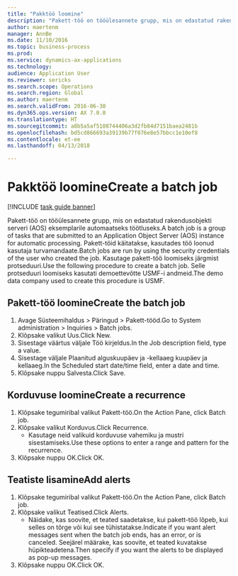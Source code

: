 ```yaml
--- 
title: "Pakktöö loomine"
description: "Pakett-töö on tööülesannete grupp, mis on edastatud rakendusobjekti serveri (AOS) eksemplarile automaatseks töötluseks."
author: maertenm
manager: AnnBe
ms.date: 11/10/2016
ms.topic: business-process
ms.prod: 
ms.service: dynamics-ax-applications
ms.technology: 
audience: Application User
ms.reviewer: sericks
ms.search.scope: Operations
ms.search.region: Global
ms.author: maertenm
ms.search.validFrom: 2016-06-30
ms.dyn365.ops.version: AX 7.0.0
ms.translationtype: HT
ms.sourcegitcommit: a8b5a5af5108744406a3d2fb84d7151baea2481b
ms.openlocfilehash: bd5cd866693a39139b77f076e8e57bbcc1e10ef8
ms.contentlocale: et-ee
ms.lasthandoff: 04/13/2018

---
```

# <a name="create-a-batch-job"></a><span data-ttu-id="cffdd-103">Pakktöö loomine</span><span class="sxs-lookup"><span data-stu-id="cffdd-103">Create a batch job</span></span>

[!INCLUDE [task guide banner](../../includes/task-guide-banner.md)]

<span data-ttu-id="cffdd-104">Pakett-töö on tööülesannete grupp, mis on edastatud rakendusobjekti serveri (AOS) eksemplarile automaatseks töötluseks.</span><span class="sxs-lookup"><span data-stu-id="cffdd-104">A batch job is a group of tasks that are submitted to an Application Object Server (AOS) instance for automatic processing.</span></span> <span data-ttu-id="cffdd-105">Pakett-töid käitatakse, kasutades töö loonud kasutaja turvamandaate.</span><span class="sxs-lookup"><span data-stu-id="cffdd-105">Batch jobs are run by using the security credentials of the user who created the job.</span></span> <span data-ttu-id="cffdd-106">Kasutage pakett-töö loomiseks järgmist protseduuri.</span><span class="sxs-lookup"><span data-stu-id="cffdd-106">Use the following procedure to create a batch job.</span></span> <span data-ttu-id="cffdd-107">Selle protseduuri loomiseks kasutati demoettevõtte USMF-i andmeid.</span><span class="sxs-lookup"><span data-stu-id="cffdd-107">The demo data company used to create this procedure is USMF.</span></span>


## <a name="create-the-batch-job"></a><span data-ttu-id="cffdd-108">Pakett-töö loomine</span><span class="sxs-lookup"><span data-stu-id="cffdd-108">Create the batch job</span></span>
1. <span data-ttu-id="cffdd-109">Avage Süsteemihaldus > Päringud > Pakett-tööd.</span><span class="sxs-lookup"><span data-stu-id="cffdd-109">Go to System administration > Inquiries > Batch jobs.</span></span>
2. <span data-ttu-id="cffdd-110">Klõpsake valikut Uus.</span><span class="sxs-lookup"><span data-stu-id="cffdd-110">Click New.</span></span>
3. <span data-ttu-id="cffdd-111">Sisestage väärtus väljale Töö kirjeldus.</span><span class="sxs-lookup"><span data-stu-id="cffdd-111">In the Job description field, type a value.</span></span>
4. <span data-ttu-id="cffdd-112">Sisestage väljale Plaanitud alguskuupäev ja -kellaaeg kuupäev ja kellaaeg.</span><span class="sxs-lookup"><span data-stu-id="cffdd-112">In the Scheduled start date/time field, enter a date and time.</span></span>
5. <span data-ttu-id="cffdd-113">Klõpsake nuppu Salvesta.</span><span class="sxs-lookup"><span data-stu-id="cffdd-113">Click Save.</span></span>

## <a name="create-a-recurrence"></a><span data-ttu-id="cffdd-114">Korduvuse loomine</span><span class="sxs-lookup"><span data-stu-id="cffdd-114">Create a recurrence</span></span>
1. <span data-ttu-id="cffdd-115">Klõpsake tegumiribal valikut Pakett-töö.</span><span class="sxs-lookup"><span data-stu-id="cffdd-115">On the Action Pane, click Batch job.</span></span>
2. <span data-ttu-id="cffdd-116">Klõpsake valikut Korduvus.</span><span class="sxs-lookup"><span data-stu-id="cffdd-116">Click Recurrence.</span></span>
    * <span data-ttu-id="cffdd-117">Kasutage neid valikuid korduvuse vahemiku ja mustri sisestamiseks.</span><span class="sxs-lookup"><span data-stu-id="cffdd-117">Use these options to enter a range and pattern for the recurrence.</span></span>  
3. <span data-ttu-id="cffdd-118">Klõpsake nuppu OK.</span><span class="sxs-lookup"><span data-stu-id="cffdd-118">Click OK.</span></span>

## <a name="add-alerts"></a><span data-ttu-id="cffdd-119">Teatiste lisamine</span><span class="sxs-lookup"><span data-stu-id="cffdd-119">Add alerts</span></span>
1. <span data-ttu-id="cffdd-120">Klõpsake tegumiribal valikut Pakett-töö.</span><span class="sxs-lookup"><span data-stu-id="cffdd-120">On the Action Pane, click Batch job.</span></span>
2. <span data-ttu-id="cffdd-121">Klõpsake valikut Teatised.</span><span class="sxs-lookup"><span data-stu-id="cffdd-121">Click Alerts.</span></span>
    * <span data-ttu-id="cffdd-122">Näidake, kas soovite, et teated saadetakse, kui pakett-töö lõpeb, kui selles on tõrge või kui see tühistatakse.</span><span class="sxs-lookup"><span data-stu-id="cffdd-122">Indicate if you want alert messages sent when the batch job ends, has an error, or is canceled.</span></span> <span data-ttu-id="cffdd-123">Seejärel määrake, kas soovite, et teated kuvatakse hüpikteadetena.</span><span class="sxs-lookup"><span data-stu-id="cffdd-123">Then specify if you want the alerts to be displayed as pop-up messages.</span></span>   
3. <span data-ttu-id="cffdd-124">Klõpsake nuppu OK.</span><span class="sxs-lookup"><span data-stu-id="cffdd-124">Click OK.</span></span>


